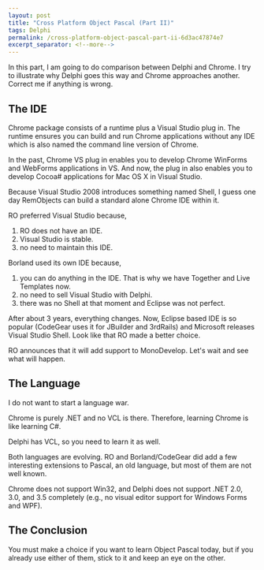 ```yaml
---
layout: post
title: "Cross Platform Object Pascal (Part II)"
tags: Delphi
permalink: /cross-platform-object-pascal-part-ii-6d3ac47874e7
excerpt_separator: <!--more-->
---
```

In this part, I am going to do comparison between Delphi and Chrome. I try to illustrate why Delphi goes this way and Chrome approaches another. Correct me if anything is wrong.
<!--more-->

## The IDE

Chrome package consists of a runtime plus a Visual Studio plug in. The runtime ensures you can build and run Chrome applications without any IDE which is also named the command line version of Chrome.

In the past, Chrome VS plug in enables you to develop Chrome WinForms and WebForms applications in VS. And now, the plug in also enables you to develop Cocoa# applications for Mac OS X in Visual Studio.

Because Visual Studio 2008 introduces something named Shell, I guess one day RemObjects can build a standard alone Chrome IDE within it.

RO preferred Visual Studio because,

1. RO does not have an IDE.
1. Visual Studio is stable.
1. no need to maintain this IDE.

Borland used its own IDE because,

1. you can do anything in the IDE. That is why we have Together and Live Templates now.
1. no need to sell Visual Studio with Delphi.
1. there was no Shell at that moment and Eclipse was not perfect.

After about 3 years, everything changes. Now, Eclipse based IDE is so popular (CodeGear uses it for JBuilder and 3rdRails) and Microsoft releases Visual Studio Shell. Look like that RO made a better choice.

RO announces that it will add support to MonoDevelop. Let's wait and see what will happen.

## The Language

I do not want to start a language war.

Chrome is purely .NET and no VCL is there. Therefore, learning Chrome is like learning C#.

Delphi has VCL, so you need to learn it as well.

Both languages are evolving. RO and Borland/CodeGear did add a few interesting extensions to Pascal, an old language, but most of them are not well known.

Chrome does not support Win32, and Delphi does not support .NET 2.0, 3.0, and 3.5 completely (e.g., no visual editor support for Windows Forms and WPF).

## The Conclusion

You must make a choice if you want to learn Object Pascal today, but if you already use either of them, stick to it and keep an eye on the other.
